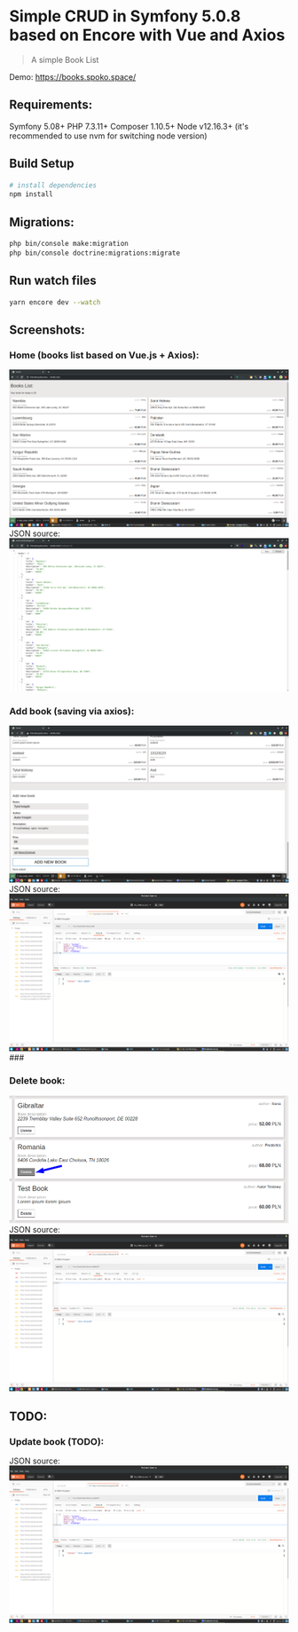 # Simple CRUD in Symfony 5.0.8 based on Encore with Vue and Axios

> A simple Book List

Demo: https://books.spoko.space/

## Requirements:
Symfony 5.08+
PHP 7.3.11+
Composer 1.10.5+
Node v12.16.3+ (it's recommended to use nvm for switching node version)

## Build Setup

``` bash
# install dependencies
npm install
```

## Migrations:
``` bash
php bin/console make:migration
php bin/console doctrine:migrations:migrate
```

## Run watch files
``` bash
yarn encore dev --watch
```

## Screenshots:

### Home (books list based on Vue.js + Axios):
<img src="https://raw.githubusercontent.com/CNK001/tests/master/Task-3/DOCS/request-examples/books-list-frontend-based-on-scss.png">
JSON source:
<img src="https://github.com/CNK001/tests/blob/master/Task-3/DOCS/request-examples/book-get-all.png?raw=true">


### Add book (saving via axios):
<img src="https://raw.githubusercontent.com/CNK001/tests/master/Task-3/DOCS/request-examples/add-book-front.png">
JSON source:
<img src="https://github.com/CNK001/tests/blob/master/Task-3/DOCS/request-examples/add-book.png?raw=true">
### 

### Delete book:
<img src="https://github.com/CNK001/tests/blob/master/Task-3/DOCS/request-examples/book-delete-front.png?raw=true">
JSON source:
<img src="https://github.com/CNK001/tests/blob/master/Task-3/DOCS/request-examples/book-delete.png?raw=true">



## TODO:

### Update book (TODO):
JSON source:
<img src="https://github.com/CNK001/tests/blob/master/Task-3/DOCS/request-examples/book-update.png?raw=true">
